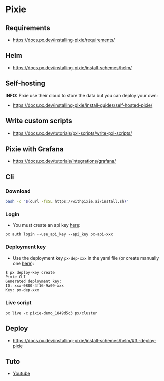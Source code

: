 # Pixie
## Requirements
* https://docs.px.dev/installing-pixie/requirements/

## Helm
* https://docs.px.dev/installing-pixie/install-schemes/helm/

## Self-hosting
**INFO:** Pixie use their cloud to store the data but you can deploy your own:
* https://docs.px.dev/installing-pixie/install-guides/self-hosted-pixie/

## Write custom scripts
* https://docs.px.dev/tutorials/pxl-scripts/write-pxl-scripts/

## Pixie with Grafana
* https://docs.px.dev/tutorials/integrations/grafana/

## Cli
### Download
```bash
bash -c "$(curl -fsSL https://withpixie.ai/install.sh)"
```

### Login
* You must create an api key [here](https://work.withpixie.ai/admin/keys/api):
```shell
px auth login --use_api_key --api_key px-api-xxx
```

### Deployment key
* Use the deployment key `px-dep-xxx` in the yaml file (or create manually one [here](https://work.withpixie.ai/admin/keys/deployment)):
```shell
$ px deploy-key create
Pixie CLI
Generated deployment key:
ID: xxx-0880-4f16-9a09-xxx
Key: px-dep-xxx
```

### Live script
```shell
px live -c pixie-demo_1849d5c3 px/cluster
```

## Deploy
* https://docs.px.dev/installing-pixie/install-schemes/helm/#3.-deploy-pixie

## Tuto
* [Youtube](https://www.youtube.com/watch?v=uo1pZQMTLyM)